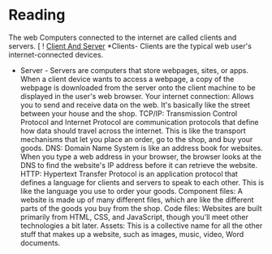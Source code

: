 # Reading

The web
Computers connected to the internet are called clients and servers.
[ ! [Client And Server](https://developer.mozilla.org/en-US/docs/Learn/Getting_started_with_the_web/How_the_Web_works/simple-client-server.png)
*Clients- Clients are the typical web user's internet-connected devices.
* Server - Servers are computers that store webpages, sites, or apps. 
When a client device wants to access a webpage, a copy of the webpage is downloaded from the server onto the client machine to be displayed in the user's web browser.
Your internet connection: Allows you to send and receive data on the web. It's basically like the street between your house and the shop.
TCP/IP: Transmission Control Protocol and Internet Protocol are communication protocols that define how data should travel across the internet. 
This is like the transport mechanisms that let you place an order, go to the shop, and buy your goods.
DNS: Domain Name System is like an address book for websites. 
When you type a web address in your browser, the browser looks at the DNS to find the website's IP address before it can retrieve the website. 
HTTP: Hypertext Transfer Protocol is an application protocol that defines a language for clients and servers to speak to each other. 
This is like the language you use to order your goods.
Component files: A website is made up of many different files, which are like the different parts of the goods you buy from the shop.
Code files: Websites are built primarily from HTML, CSS, and JavaScript, though you'll meet other technologies a bit later.
Assets: This is a collective name for all the other stuff that makes up a website, such as images, music, video, Word documents.